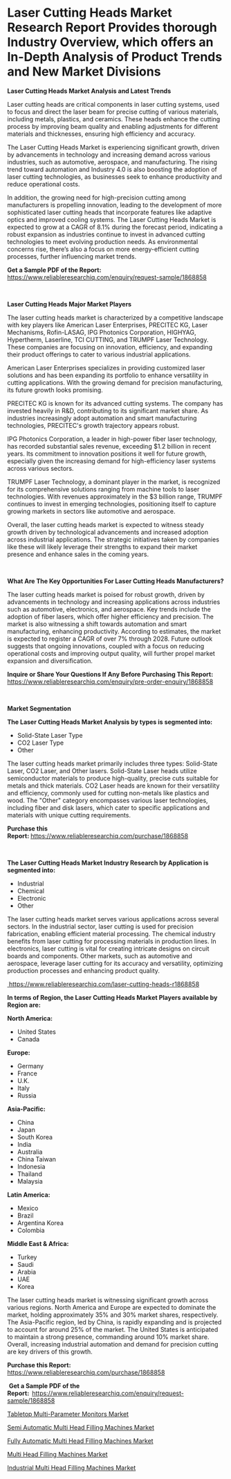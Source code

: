 <p><h1>Laser Cutting Heads Market Research Report Provides thorough Industry Overview, which offers an In-Depth Analysis of Product Trends and New Market Divisions</h1></p><p><strong>Laser Cutting Heads Market Analysis and Latest Trends</strong></p>
<p><p>Laser cutting heads are critical components in laser cutting systems, used to focus and direct the laser beam for precise cutting of various materials, including metals, plastics, and ceramics. These heads enhance the cutting process by improving beam quality and enabling adjustments for different materials and thicknesses, ensuring high efficiency and accuracy.</p><p>The Laser Cutting Heads Market is experiencing significant growth, driven by advancements in technology and increasing demand across various industries, such as automotive, aerospace, and manufacturing. The rising trend toward automation and Industry 4.0 is also boosting the adoption of laser cutting technologies, as businesses seek to enhance productivity and reduce operational costs.</p><p>In addition, the growing need for high-precision cutting among manufacturers is propelling innovation, leading to the development of more sophisticated laser cutting heads that incorporate features like adaptive optics and improved cooling systems. The Laser Cutting Heads Market is expected to grow at a CAGR of 8.1% during the forecast period, indicating a robust expansion as industries continue to invest in advanced cutting technologies to meet evolving production needs. As environmental concerns rise, there’s also a focus on more energy-efficient cutting processes, further influencing market trends.</p></p>
<p><strong>Get a Sample PDF of the Report:&nbsp;</strong> <a href="https://www.reliableresearchiq.com/enquiry/request-sample/1868858?utm_campaign=2190&utm_medium=2&utm_source=Github&utm_content=ia&utm_term=28022025&utm_id=laser-cutting-heads">https://www.reliableresearchiq.com/enquiry/request-sample/1868858</a></p>
<p>&nbsp;</p>
<p><strong>Laser Cutting Heads Major Market Players</strong></p>
<p><p>The laser cutting heads market is characterized by a competitive landscape with key players like American Laser Enterprises, PRECITEC KG, Laser Mechanisms, Rofin-LASAG, IPG Photonics Corporation, HIGHYAG, Hypertherm, Laserline, TCI CUTTING, and TRUMPF Laser Technology. These companies are focusing on innovation, efficiency, and expanding their product offerings to cater to various industrial applications.</p><p>American Laser Enterprises specializes in providing customized laser solutions and has been expanding its portfolio to enhance versatility in cutting applications. With the growing demand for precision manufacturing, its future growth looks promising.</p><p>PRECITEC KG is known for its advanced cutting systems. The company has invested heavily in R&D, contributing to its significant market share. As industries increasingly adopt automation and smart manufacturing technologies, PRECITEC's growth trajectory appears robust.</p><p>IPG Photonics Corporation, a leader in high-power fiber laser technology, has recorded substantial sales revenue, exceeding $1.2 billion in recent years. Its commitment to innovation positions it well for future growth, especially given the increasing demand for high-efficiency laser systems across various sectors.</p><p>TRUMPF Laser Technology, a dominant player in the market, is recognized for its comprehensive solutions ranging from machine tools to laser technologies. With revenues approximately in the $3 billion range, TRUMPF continues to invest in emerging technologies, positioning itself to capture growing markets in sectors like automotive and aerospace.</p><p>Overall, the laser cutting heads market is expected to witness steady growth driven by technological advancements and increased adoption across industrial applications. The strategic initiatives taken by companies like these will likely leverage their strengths to expand their market presence and enhance sales in the coming years.</p></p>
<p>&nbsp;</p>
<p><strong>What Are The Key Opportunities For Laser Cutting Heads Manufacturers?</strong></p>
<p><p>The laser cutting heads market is poised for robust growth, driven by advancements in technology and increasing applications across industries such as automotive, electronics, and aerospace. Key trends include the adoption of fiber lasers, which offer higher efficiency and precision. The market is also witnessing a shift towards automation and smart manufacturing, enhancing productivity. According to estimates, the market is expected to register a CAGR of over 7% through 2028. Future outlook suggests that ongoing innovations, coupled with a focus on reducing operational costs and improving output quality, will further propel market expansion and diversification.</p></p>
<p><strong>Inquire or Share Your Questions If Any Before Purchasing This Report:</strong> <a href="https://www.reliableresearchiq.com/enquiry/pre-order-enquiry/1868858?utm_campaign=2190&utm_medium=2&utm_source=Github&utm_content=ia&utm_term=28022025&utm_id=laser-cutting-heads">https://www.reliableresearchiq.com/enquiry/pre-order-enquiry/1868858</a></p>
<p>&nbsp;</p>
<p><strong>Market Segmentation</strong></p>
<p><strong>The Laser Cutting Heads Market Analysis by types is segmented into:</strong></p>
<p><ul><li>Solid-State Laser Type</li><li>CO2 Laser Type</li><li>Other</li></ul></p>
<p><p>The laser cutting heads market primarily includes three types: Solid-State Laser, CO2 Laser, and Other lasers. Solid-State Laser heads utilize semiconductor materials to produce high-quality, precise cuts suitable for metals and thick materials. CO2 Laser heads are known for their versatility and efficiency, commonly used for cutting non-metals like plastics and wood. The "Other" category encompasses various laser technologies, including fiber and disk lasers, which cater to specific applications and materials with unique cutting requirements.</p></p>
<p><strong>Purchase this Report:&nbsp;</strong><a href="https://www.reliableresearchiq.com/purchase/1868858?utm_campaign=2190&utm_medium=2&utm_source=Github&utm_content=ia&utm_term=28022025&utm_id=laser-cutting-heads">https://www.reliableresearchiq.com/purchase/1868858</a></p>
<p>&nbsp;</p>
<p><strong>The Laser Cutting Heads Market Industry Research by Application is segmented into:</strong></p>
<p><ul><li>Industrial</li><li>Chemical</li><li>Electronic</li><li>Other</li></ul></p>
<p><p>The laser cutting heads market serves various applications across several sectors. In the industrial sector, laser cutting is used for precision fabrication, enabling efficient material processing. The chemical industry benefits from laser cutting for processing materials in production lines. In electronics, laser cutting is vital for creating intricate designs on circuit boards and components. Other markets, such as automotive and aerospace, leverage laser cutting for its accuracy and versatility, optimizing production processes and enhancing product quality.</p></p>
<p><a href="https://www.reliableresearchiq.com/laser-cutting-heads-r1868858?utm_campaign=2190&utm_medium=2&utm_source=Github&utm_content=ia&utm_term=28022025&utm_id=laser-cutting-heads">&nbsp;https://www.reliableresearchiq.com/laser-cutting-heads-r1868858</a></p>
<p><strong>In terms of Region, the Laser Cutting Heads Market Players available by Region are:</strong></p>
<p>
    <p> <strong> North America: </strong>
        <ul>
            <li>United States</li>
            <li>Canada</li>
        </ul>
        </p> 
    <p> <strong> Europe: </strong>
        <ul>
            <li>Germany</li>
            <li>France</li>
            <li>U.K.</li>
            <li>Italy</li>
            <li>Russia</li>
        </ul>
        </p> 
    <p> <strong> Asia-Pacific: </strong>
        <ul>
            <li>China</li>
            <li>Japan</li>
            <li>South Korea</li>
            <li>India</li>
            <li>Australia</li>
            <li>China Taiwan</li>
            <li>Indonesia</li>
            <li>Thailand</li>
            <li>Malaysia</li>
        </ul>
        </p> 
    <p> <strong> Latin America: </strong>
        <ul>
            <li>Mexico</li>
            <li>Brazil</li>
            <li>Argentina Korea</li>
            <li>Colombia</li>
        </ul>
        </p> 
    <p> <strong> Middle East & Africa: </strong>
        <ul>
            <li>Turkey</li>
            <li>Saudi</li>
            <li>Arabia</li>
            <li>UAE</li>
            <li>Korea</li>
        </ul>
    </p>
    </p>
<p><p>The laser cutting heads market is witnessing significant growth across various regions. North America and Europe are expected to dominate the market, holding approximately 35% and 30% market shares, respectively. The Asia-Pacific region, led by China, is rapidly expanding and is projected to account for around 25% of the market. The United States is anticipated to maintain a strong presence, commanding around 10% market share. Overall, increasing industrial automation and demand for precision cutting are key drivers of this growth.</p></p>
<p><strong>Purchase this Report: </strong><a href="https://www.reliableresearchiq.com/purchase/1868858?utm_campaign=2190&utm_medium=2&utm_source=Github&utm_content=ia&utm_term=28022025&utm_id=laser-cutting-heads">https://www.reliableresearchiq.com/purchase/1868858</a></p>
<p>&nbsp;<strong>Get a Sample PDF of the Report:&nbsp;&nbsp;</strong><a href="https://www.reliableresearchiq.com/enquiry/request-sample/1868858?utm_campaign=2190&utm_medium=2&utm_source=Github&utm_content=ia&utm_term=28022025&utm_id=laser-cutting-heads">https://www.reliableresearchiq.com/enquiry/request-sample/1868858</a></p>
<p><strong></strong></p>
<p><p><a href="https://github.com/blunkzegerlw/Market-Research-Report-List-1/blob/main/tabletop-multi-parameter-monitors-market.md?utm_campaign=2190&utm_medium=2&utm_source=Github&utm_content=ia&utm_term=28022025&utm_id=laser-cutting-heads">Tabletop Multi-Parameter Monitors Market</a></p><p><a href="https://github.com/AshrafKhan865/Market-Research-Report-List-1/blob/main/semi-automatic-multi-head-filling-machines-market.md?utm_campaign=2190&utm_medium=2&utm_source=Github&utm_content=ia&utm_term=28022025&utm_id=laser-cutting-heads">Semi Automatic Multi Head Filling Machines Market</a></p><p><a href="https://github.com/bmorecock/Market-Research-Report-List-6/blob/main/fully-automatic-multi-head-filling-machines-market.md?utm_campaign=2190&utm_medium=2&utm_source=Github&utm_content=ia&utm_term=28022025&utm_id=laser-cutting-heads">Fully Automatic Multi Head Filling Machines Market</a></p><p><a href="https://github.com/RickHolmes3/Market-Research-Report-List-7/blob/main/multi-head-filling-machines-market.md?utm_campaign=2190&utm_medium=2&utm_source=Github&utm_content=ia&utm_term=28022025&utm_id=laser-cutting-heads">Multi Head Filling Machines Market</a></p><p><a href="https://github.com/Krish2023na/Market-Research-Report-List-7/blob/main/industrial-multi-head-filling-machines-market.md?utm_campaign=2190&utm_medium=2&utm_source=Github&utm_content=ia&utm_term=28022025&utm_id=laser-cutting-heads">Industrial Multi Head Filling Machines Market</a></p></p>